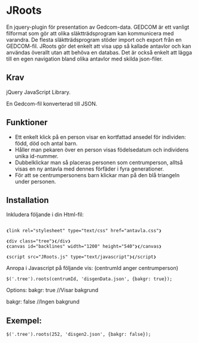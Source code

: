 # JRoots
En jquery-plugin för presentation av Gedcom-data.
GEDCOM är ett vanligt filformat som gör att olika släktträdsprogram kan kommunicera med varandra. De flesta släktträdsprogram stöder import och export från en GEDCOM-fil.
JRoots gör det enkelt att visa upp så kallade antavlor och kan användas överallt utan att behöva en databas. Det är också enkelt att lägga till en egen navigation bland olika antavlor med skilda json-filer.

Krav
-------------

jQuery JavaScript Library.

En Gedcom-fil konverterad till JSON. 

Funktioner
-------------

* Ett enkelt klick på en person visar en kortfattad ansedel för individen: född, död och antal barn.
* Håller man pekaren över en person visas födelsedatum och individens unika id-nummer.
* Dubbelklickar man så placeras personen som centrumperson, alltså visas en ny antavla med dennes förfäder i fyra generationer.
* För att se centrumpersonens barn klickar man på den blå triangeln under personen.
    
Installation
-------------

Inkludera följande i din Html-fil:
<pre><code>
❮link rel="stylesheet" type="text/css" href="antavla.css"❯

❮div class="tree"❯❮/div❯
❮canvas id="backlines" width="1200" height="540"❯❮/canvas❯

❮script src="JRoots.js" type="text/javascript"❯❮/script❯
</code></pre>
Anropa i Javascript på följande vis: (centrumId anger centrumperson)
<pre><code>$('.tree').roots(centrumId, 'disgenData.json', {bakgr: true});</code></pre>

Options:
bakgr: true //Visar bakgrund

bakgr: false //Ingen bakgrund

Exempel:
-------------
<pre><code>$('.tree').roots(252, 'disgen2.json', {bakgr: false});</code></pre>

